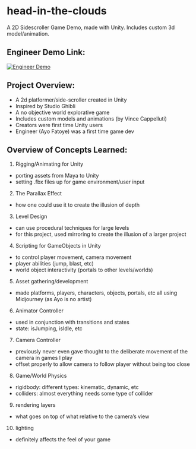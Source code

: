 # head-in-the-clouds
A 2D Sidescroller Game Demo, made with Unity. Includes custom 3d model/animation. 

## Engineer Demo Link: 
[![Engineer Demo](URL_OF_THE_THUMBNAIL_IMAGE)](https://www.youtube.com/watch?v=N1er1x2PS4k)

## Project Overview:
- A 2d platformer/side-scroller created in Unity
- Inspired by Studio Ghibli
- A no objective world explorative game
- Includes custom models and animations (by Vince Cappelluti)
- Creators were first time Unity users
- Engineer (Ayo Fatoye) was a first time game dev

## Overview of Concepts Learned: 
1. Rigging/Animating for Unity
- porting assets from Maya to Unity
- setting .fbx files up for game environment/user input
2. The Parallax Effect
- how one could use it to create the illusion of depth
3. Level Design
- can use procedural techniques for large levels
- for this project, used mirroring to create the illusion of a larger project
4. Scripting for GameObjects in Unity
- to control player movement, camera movement
- player abilities (jump, blast, etc)
- world object interactivity (portals to other levels/worlds)
5. Asset gathering/development
- made platforms, players, characters, objects, portals, etc all using Midjourney (as Ayo is no artist)
6. Animator Controller
- used in conjunction with transitions and states
- state: isJumping, isIdle, etc
7. Camera Controller
- previously never even gave thought to the deliberate movement of the camera in games I play
- offset properly to allow camera to follow player without being too close
8. Game/World Physics
- rigidbody: different types: kinematic, dynamic, etc
- colliders: almost everything needs some type of collider
9. rendering layers
- what goes on top of what relative to the camera’s view
10. lighting
- definitely affects the feel of your game
